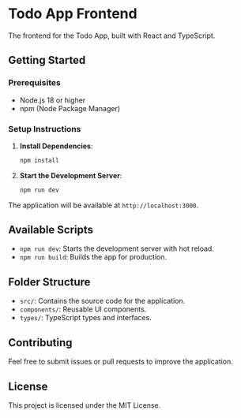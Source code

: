 # Todo App Frontend

The frontend for the Todo App, built with React and TypeScript.

## Getting Started

### Prerequisites

- Node.js 18 or higher
- npm (Node Package Manager)

### Setup Instructions

1. **Install Dependencies**:
   ```bash
   npm install
   ```

2. **Start the Development Server**:
   ```bash
   npm run dev
   ```

The application will be available at `http://localhost:3000`.

## Available Scripts

- `npm run dev`: Starts the development server with hot reload.
- `npm run build`: Builds the app for production.

## Folder Structure

- `src/`: Contains the source code for the application.
- `components/`: Reusable UI components.
- `types/`: TypeScript types and interfaces.

## Contributing

Feel free to submit issues or pull requests to improve the application.

## License

This project is licensed under the MIT License.
